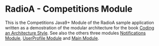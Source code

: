 # RadioA - Competitions Module

This is the Competitions Java9+ Module of the RadioA sample application written as a demostration of the modular architecture for the book [Coding an Architecture Style](https://leanpub.com/codinganarchitecturestyle). See also the others three modules [Notifications Module](https://github.com/enriquemolinari/radioa-notifications), [UserProfile Module](https://github.com/enriquemolinari/radioa-userprofile) and [Main Module](https://github.com/enriquemolinari/radioa-main). 
